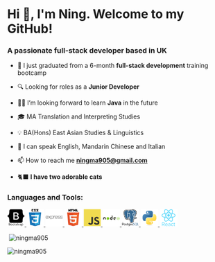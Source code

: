 <h1 align="left">Hi 👋, I'm Ning. Welcome to my GitHub!</h1>
<h3 align="left">A passionate full-stack developer based in UK</h3>

- 🌱 I just graduated from a 6-month **full-stack development** training bootcamp

- 🔍 Looking for roles as a **Junior Developer**

- 👨‍💻 I’m looking forward to learn **Java** in the future

- 🎓 MA Translation and Interpreting Studies

- 💡 BA(Hons) East Asian Studies & Linguistics

- 💬 I can speak English, Mandarin Chinese and Italian

- 📫 How to reach me **ningma905@gmail.com**

- 🐈‍⬛ **I have two adorable cats**




<h3 align="left">Languages and Tools:</h3>
<p align="left"> <a href="https://getbootstrap.com" target="_blank" rel="noreferrer"> <img src="https://raw.githubusercontent.com/devicons/devicon/master/icons/bootstrap/bootstrap-plain-wordmark.svg" alt="bootstrap" width="40" height="40"/> </a> <a href="https://www.w3schools.com/css/" target="_blank" rel="noreferrer"> <img src="https://raw.githubusercontent.com/devicons/devicon/master/icons/css3/css3-original-wordmark.svg" alt="css3" width="40" height="40"/> </a> <a href="https://expressjs.com" target="_blank" rel="noreferrer"> <img src="https://raw.githubusercontent.com/devicons/devicon/master/icons/express/express-original-wordmark.svg" alt="express" width="40" height="40"/> </a> <a href="https://www.w3.org/html/" target="_blank" rel="noreferrer"> <img src="https://raw.githubusercontent.com/devicons/devicon/master/icons/html5/html5-original-wordmark.svg" alt="html5" width="40" height="40"/> </a> <a href="https://developer.mozilla.org/en-US/docs/Web/JavaScript" target="_blank" rel="noreferrer"> <img src="https://raw.githubusercontent.com/devicons/devicon/master/icons/javascript/javascript-original.svg" alt="javascript" width="40" height="40"/> </a> <a href="https://nodejs.org" target="_blank" rel="noreferrer"> <img src="https://raw.githubusercontent.com/devicons/devicon/master/icons/nodejs/nodejs-original-wordmark.svg" alt="nodejs" width="40" height="40"/> </a> <a href="https://www.postgresql.org" target="_blank" rel="noreferrer"> <img src="https://raw.githubusercontent.com/devicons/devicon/master/icons/postgresql/postgresql-original-wordmark.svg" alt="postgresql" width="40" height="40"/> </a> <a href="https://www.python.org" target="_blank" rel="noreferrer"> <img src="https://raw.githubusercontent.com/devicons/devicon/master/icons/python/python-original.svg" alt="python" width="40" height="40"/> </a> <a href="https://reactjs.org/" target="_blank" rel="noreferrer"> <img src="https://raw.githubusercontent.com/devicons/devicon/master/icons/react/react-original-wordmark.svg" alt="react" width="40" height="40"/> </a> </p>


<p>&nbsp;<img align="center" src="https://github-readme-stats.vercel.app/api?username=ning905&show_icons=true&locale=en" alt="ningma905" /></p>

<p><img align="left" src="https://github-readme-stats.vercel.app/api/top-langs?username=ning905&show_icons=true&locale=en&layout=compact" alt="ningma905" /></p>
